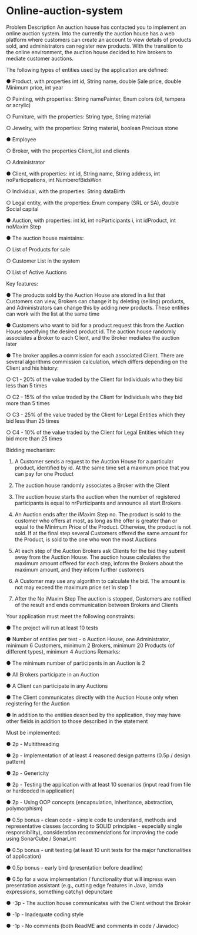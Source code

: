 # Online-auction-system

Problem Description
An auction house has contacted you to implement an online auction system. Into the
currently the auction house has a web platform where customers can create an account to
view details of products sold, and administrators can register new products.
With the transition to the online environment, the auction house decided to hire brokers to
mediate customer auctions.


The following types of entities used by the application are defined:


● Product, with properties int id, String name, double Sale price, double Minimum price, int
year


○ Painting, with properties: String namePainter, Enum colors (oil, tempera or
acrylic)


○ Furniture, with the properties: String type, String material


○ Jewelry, with the properties: String material, boolean Precious stone


● Employee


○ Broker, with the properties Client_list and clients


○ Administrator


● Client, with properties: int id, String name, String address, int noParticipations, int
NumberofBidsWon


○ Individual, with the properties: String dataBirth


○ Legal entity, with the properties: Enum company (SRL or SA), double
Social capital


● Auction, with properties: int id, int noParticipants i, int idProduct, int noMaxim Step


● The auction house maintains:


○ List of Products for sale


○ Customer List in the system


○ List of Active Auctions


Key features:


● The products sold by the Auction House are stored in a list that Customers can
view, Brokers can change it by deleting (selling) products, and
Administrators can change this by adding new products. These entities can
work with the list at the same time


● Customers who want to bid for a product request this from the Auction House
specifying the desired product id. The auction house randomly associates a
Broker to each Client, and the Broker mediates the auction later


● The broker applies a commission for each associated Client. There are several algorithms
commission calculation, which differs depending on the Client and his history:


○ C1 - 20% of the value traded by the Client for Individuals who
they bid less than 5 times


○ C2 - 15% of the value traded by the Client for Individuals who
they bid more than 5 times


○ C3 - 25% of the value traded by the Client for Legal Entities which
they bid less than 25 times


○ C4 - 10% of the value traded by the Client for Legal Entities which
they bid more than 25 times


Bidding mechanism:


1. A Customer sends a request to the Auction House for a particular product, identified by
id. At the same time set a maximum price that you can pay for one
Product


2. The auction house randomly associates a Broker with the Client


3. The auction house starts the auction when the number of registered participants is equal to
nrParticipants and announce all start Brokers


4. An Auction ends after the iMaxim Step no. The product is sold to the customer who offers
at most, as long as the offer is greater than or equal to the Minimum Price of the Product.
Otherwise, the product is not sold. If at the final step several Customers offered
the same amount for the Product, is sold to the one who won the most Auctions
5. At each step of the Auction Brokers ask Clients for the bid they submit
away from the Auction House. The auction house calculates the maximum amount offered for each
step, inform the Brokers about the maximum amount, and they inform further
customers


6. A Customer may use any algorithm to calculate the bid. The amount is not
may exceed the maximum price set in step 1


7. After the No iMaxim Step The auction is stopped, Customers are notified of the result and ends
communication between Brokers and Clients

Your application must meet the following constraints:


● The project will run at least 10 tests


● Number of entities per test - o Auction House, one Administrator, minimum 6 Customers,
minimum 2 Brokers, minimum 20 Products (of different types), minimum 4 Auctions
Remarks:


● The minimum number of participants in an Auction is 2


● All Brokers participate in an Auction


● A Client can participate in any Auctions


● The Client communicates directly with the Auction House only when registering for the Auction


● In addition to the entities described by the application, they may have other fields in addition to those
described in the statement


Must be implemented:


● 2p - Multithreading


● 2p - Implementation of at least 4 reasoned design patterns (0.5p / design pattern)


● 2p - Genericity


● 2p - Testing the application with at least 10 scenarios (input read from file or hardcoded in
application)


● 2p - Using OOP concepts (encapsulation, inheritance, abstraction, polymorphism)


● 0.5p bonus - clean code - simple code to understand, methods and representative classes
(according to SOLID principles - especially single responsibility), consideration
recommendations for improving the code using SonarCube / SonarLint


● 0.5p bonus - unit testing (at least 10 unit tests for the major functionalities of
application)


● 0.5p bonus - early bird (presentation before deadline)


● 0.5p for a wow implementation / functionality that will impress even
presentation assistant (e.g., cutting edge features in Java, lamda expressions,
something catchy)
depunctare


● -3p - The auction house communicates with the Client without the Broker


● -1p - Inadequate coding style


● -1p - No comments (both ReadME and comments in code / Javadoc)


